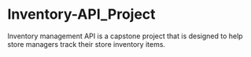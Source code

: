 # Inventory-API_Project
Inventory management API is a capstone project that is designed to help store managers track their store inventory items.
